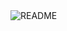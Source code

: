 <img src="https://github.com/user-attachments/assets/24e92ae6-61a9-4ab7-abd8-482dba5b614a" alt="README">
